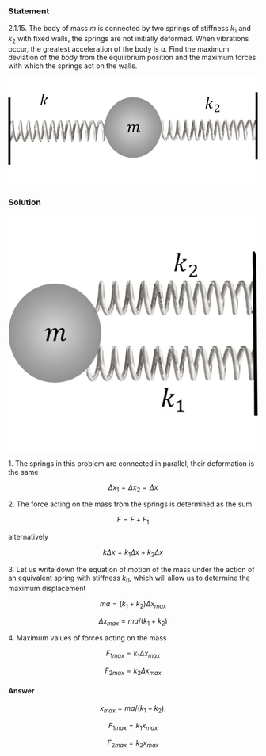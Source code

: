###  Statement

$2.1.15.$ The body of mass $m$ is connected by two springs of stiffness $k_1$ and $k_2$ with fixed walls, the springs are not initially deformed. When vibrations occur, the greatest acceleration of the body is $a$. Find the maximum deviation of the body from the equilibrium position and the maximum forces with which the springs act on the walls.

![ For problem $2.1.15$ |762x328, 42%](../../img/2.1.15/sol2.png)

### Solution

![ Equivalent system of springs |514x485, 39%](../../img/2.1.15/sol1.png)

1\. The springs in this problem are connected in parallel, their deformation is the same

$$
\Delta x_1 = \Delta x_2 = \Delta x
$$

2\. The force acting on the mass from the springs is determined as the sum

$$
F = F + F_1
$$

alternatively

$$
k \Delta x = k_1 \Delta x + k_2 \Delta x
$$

3\. Let us write down the equation of motion of the mass under the action of an equivalent spring with stiffness $k_0$, which will allow us to determine the maximum displacement

$$
ma = (k_1 + k_2) \Delta x_{max}
$$

$$
\Delta x_{max} = ma/(k_1 + k_2)
$$

4\. Maximum values of forces acting on the mass

$$
{F_1}_{max} = k_1 \Delta x_{max}
$$

$$
{F_2}_{max} = k_2 \Delta x_{max}
$$

#### Answer

$$
x_{max} = ma/(k_1 + k_2);
$$

$$
{F_1}_{max} = k_1x_{max}
$$

$$
{F_2}_{max} = k_2x_{max}
$$